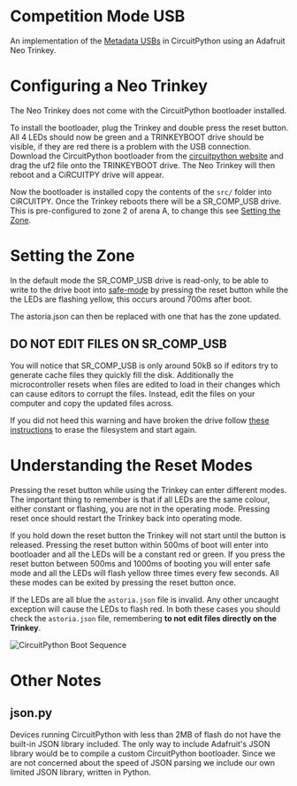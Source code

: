 # Competition Mode USB
An implementation of the [Metadata USBs](https://srobo.github.io/astoria/usage.html#metadata-usbs) in CircuitPython using an Adafruit Neo Trinkey.

# Configuring a Neo Trinkey

The Neo Trinkey does not come with the CircuitPython bootloader installed.

To install the bootloader, plug the Trinkey and double press the reset button.
All 4 LEDs should now be green and a TRINKEYBOOT drive should be visible, if they are red there is a problem with the USB connection.
Download the CircuitPython bootloader from the [circuitpython website](https://circuitpython.org/board/neopixel_trinkey_m0/) and drag the uf2 file onto the TRINKEYBOOT drive.
The Neo Trinkey will then reboot and a CiRCUITPY drive will appear.

Now the bootloader is installed copy the contents of the `src/` folder into CiRCUITPY.
Once the Trinkey reboots there will be a SR_COMP_USB drive.
This is pre-configured to zone 2 of arena A, to change this see [Setting the Zone](#setting-the-zone).

# Setting the Zone

In the default mode the SR_COMP_USB drive is read-only, to be able to write to the drive boot into [safe-mode](https://learn.adafruit.com/welcome-to-circuitpython/troubleshooting#safe-mode-3105351-27) by pressing the reset button while the the LEDs are flashing yellow, this occurs around 700ms after boot.

The astoria.json can then be replaced with one that has the zone updated.

## __DO NOT EDIT FILES ON SR_COMP_USB__
You will notice that SR_COMP_USB is only around 50kB so if editors try to generate cache files they quickly fill the disk.
Additionally the microcontroller resets when files are edited to load in their changes which can cause editors to corrupt the files.
Instead, edit the files on your computer and copy the updated files across.

If you did not heed this warning and have broken the drive follow [these instructions](https://learn.adafruit.com/welcome-to-circuitpython/troubleshooting#circuitpy-drive-issues-2978456-26) to erase the filesystem and start again.

# Understanding the Reset Modes

Pressing the reset button while using the Trinkey can enter different modes.
The important thing to remember is that if all LEDs are the same colour, either constant or flashing, you are not in the operating mode.
Pressing reset once should restart the Trinkey back into operating mode.

If you hold down the reset button the Trinkey will not start until the button is released.
Pressing the reset button within 500ms of boot will enter into bootloader and all the LEDs will be a constant red or green.
If you press the reset button between 500ms and 1000ms of booting you will enter safe mode and all the LEDs will flash yellow three times every few seconds.
All these modes can be exited by pressing the reset button once.

If the LEDs are all blue the `astoria.json` file is invalid.
Any other uncaught exception will cause the LEDs to flash red.
In both these cases you should check the  `astoria.json` file, remembering __to not edit files directly on the Trinkey__.

![CircuitPython Boot Sequence](https://cdn-learn.adafruit.com/assets/assets/000/106/229/original/circuitpython_CircuitPython_Boot_Sequence_7.jpg)

# Other Notes
## json.py
Devices running CircuitPython with less than 2MB of flash do not have the built-in JSON library included.
The only way to include Adafruit's JSON library would be to compile a custom CircuitPython bootloader.
Since we are not concerned about the speed of JSON parsing we include our own limited JSON library, written in Python.
